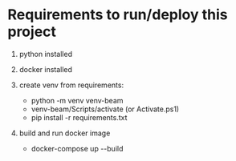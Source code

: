 # Requirements to run/deploy this project

1. python installed

2. docker installed

3. create venv from requirements:
   * python -m venv venv-beam
   * venv-beam/Scripts/activate (or Activate.ps1)
   * pip install -r requirements.txt

4. build and run docker image
   * docker-compose up --build

     
